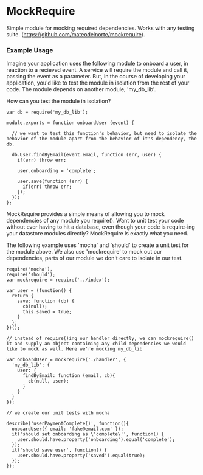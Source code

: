 # MockRequire

Simple module for mocking required dependencies. Works with any testing suite. (https://github.com/mateodelnorte/mockrequire).


### Example Usage

Imagine your application uses the following module to onboard a user, in reaction to a recieved event. A service will require the module and call it, passing the event as a parameter. But, in the course of developing your application, you'd like to test the module in isolation from the rest of your code. The module depends on another module, 'my_db_lib'. 

How can you test the module in isolation?

```
var db = require('my_db_lib');

module.exports = function onboardUser (event) {

  // we want to test this function's behavior, but need to isolate the behavior of the module apart from the behavior of it's dependency, the db. 

  db.User.findByEmail(event.email, function (err, user) {
    if(err) throw err;

    user.onboarding = 'complete';

    user.save(function (err) { 
      if(err) throw err; 
    });
  });
};
```

MockRequire provides a simple means of allowing you to mock dependencies of any module you require(). Want to unit test your code without ever having to hit a database, even though your code is require-ing your datastore modules directly? MockRequire is exactly what you need. 

The following example uses 'mocha' and 'should' to create a unit test for the module above. We also use 'mockrequire' to mock out our dependencies, parts of our module we don't care to isolate in our test. 

```
require('mocha'),
require('should');
var mockrequire = require('../index');

var user = (function() {
  return {
    save: function (cb) {
      cb(null);
      this.saved = true;
    }
  };
})();

// instead of require()ing our handler directly, we can mockrequire() it and supply an object containing any child dependencies we would like to mock as well. Here we're mocking my_db_lib

var onboardUser = mockrequire('./handler', {
  'my_db_lib': {
    User: { 
      findByEmail: function (email, cb){
        cb(null, user);
      }
    }
  }
});

// we create our unit tests with mocha

describe('userPaymentComplete()', function(){
  onboardUser({ email: 'fake@email.com' });
  it('should set onboarding as \'complete\'', function() {
    user.should.have.property('onboarding').equal('complete');
  });
  it('should save user', function() {
    user.should.have.property('saved').equal(true);
  });
});

```
